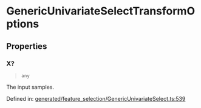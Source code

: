 # GenericUnivariateSelectTransformOptions

## Properties

### X?

> `any`

The input samples.

Defined in:  [generated/feature\_selection/GenericUnivariateSelect.ts:539](https://github.com/transitive-bullshit/scikit-learn-ts/blob/92ab806/packages/sklearn/src/generated/feature_selection/GenericUnivariateSelect.ts#L539)
